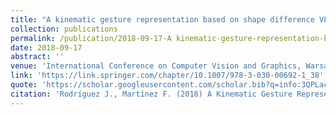 ```yaml
---
title: "A kinematic gesture representation based on shape difference VLAD for sign language recognition"
collection: publications
permalink: /publication/2018-09-17-A kinematic-gesture-representation-based-on-shape-difference-VLAD-for-sign-language-recognition
date: 2018-09-17  
abstract: ''   
venue: 'International Conference on Computer Vision and Graphics, Warsaw, Poland, 2018'
link: 'https://link.springer.com/chapter/10.1007/978-3-030-00692-1_38'  
quote: 'https://scholar.googleusercontent.com/scholar.bib?q=info:3QPLacpdvSUJ:scholar.google.com/&output=citation&scisdr=CgU0SXh1EOGkgBo87AU:AAGBfm0AAAAAX-Q59AX58qtlIVzAwfIE_qzcqKmshfUC&scisig=AAGBfm0AAAAAX-Q59MAc3kWPVZ8DSQLE5XpaA-fyHLmT&scisf=4&ct=citation&cd=-1&hl=es'
citation: 'Rodríguez J., Martínez F. (2018) A Kinematic Gesture Representation Based on Shape Difference VLAD for Sign Language Recognition. In: Chmielewski L., Kozera R., Orłowski A., Wojciechowski K., Bruckstein A., Petkov N. (eds) Computer Vision and Graphics. ICCVG 2018. Lecture Notes in Computer Science, vol 11114. Springer, Cham. https://doi.org/10.1007/978-3-030-00692-1_38'
---
```

